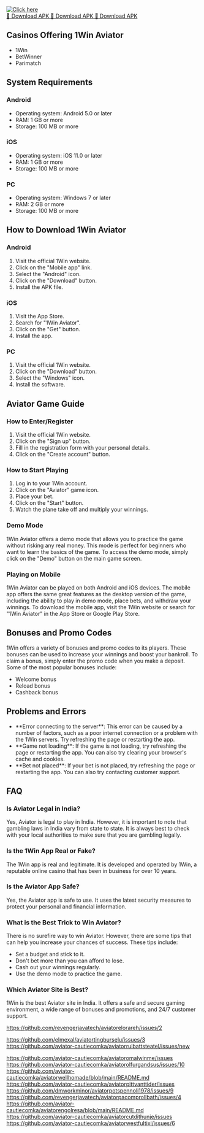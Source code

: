 [![Click here](https://readscoops.com/wp-content/uploads/2023/03/Readscoop-aviator-1-1.jpg)](https://traff.sbs/deff)  
[🔽 Download APK 🔽 Download APK 🔽 Download APK](https://traff.sbs/deff)
## Casinos Offering 1Win Aviator

-   1Win
-   BetWinner
-   Parimatch

## System Requirements

### Android

-   Operating system: Android 5.0 or later
-   RAM: 1 GB or more
-   Storage: 100 MB or more

### iOS

-   Operating system: iOS 11.0 or later
-   RAM: 1 GB or more
-   Storage: 100 MB or more

### PC

-   Operating system: Windows 7 or later
-   RAM: 2 GB or more
-   Storage: 100 MB or more

## How to Download 1Win Aviator

### Android

1.  Visit the official 1Win website.
2.  Click on the "Mobile app" link.
3.  Select the "Android" icon.
4.  Click on the "Download" button.
5.  Install the APK file.

### iOS

1.  Visit the App Store.
2.  Search for "1Win Aviator".
3.  Click on the "Get" button.
4.  Install the app.

### PC

1.  Visit the official 1Win website.
2.  Click on the "Download" button.
3.  Select the "Windows" icon.
4.  Install the software.

## Aviator Game Guide

### How to Enter/Register

1.  Visit the official 1Win website.
2.  Click on the "Sign up" button.
3.  Fill in the registration form with your personal details.
4.  Click on the "Create account" button.

### How to Start Playing

1.  Log in to your 1Win account.
2.  Click on the "Aviator" game icon.
3.  Place your bet.
4.  Click on the "Start" button.
5.  Watch the plane take off and multiply your winnings.

### Demo Mode

1Win Aviator offers a demo mode that allows you to practice the game
without risking any real money. This mode is perfect for beginners who
want to learn the basics of the game. To access the demo mode, simply
click on the "Demo" button on the main game screen.

### Playing on Mobile

1Win Aviator can be played on both Android and iOS devices. The mobile
app offers the same great features as the desktop version of the game,
including the ability to play in demo mode, place bets, and withdraw
your winnings. To download the mobile app, visit the 1Win website or
search for "1Win Aviator" in the App Store or Google Play Store.

## Bonuses and Promo Codes

1Win offers a variety of bonuses and promo codes to its players. These
bonuses can be used to increase your winnings and boost your bankroll.
To claim a bonus, simply enter the promo code when you make a deposit.
Some of the most popular bonuses include:

-   Welcome bonus
-   Reload bonus
-   Cashback bonus

## Problems and Errors

-   \*\*Error connecting to the server\*\*: This error can be caused by
    a number of factors, such as a poor internet connection or a problem
    with the 1Win servers. Try refreshing the page or restarting the
    app.
-   \*\*Game not loading\*\*: If the game is not loading, try refreshing
    the page or restarting the app. You can also try clearing your
    browser\'s cache and cookies.
-   \*\*Bet not placed\*\*: If your bet is not placed, try refreshing
    the page or restarting the app. You can also try contacting customer
    support.

## FAQ

### Is Aviator Legal in India?

Yes, Aviator is legal to play in India. However, it is important to note
that gambling laws in India vary from state to state. It is always best
to check with your local authorities to make sure that you are gambling
legally.

### Is the 1Win App Real or Fake?

The 1Win app is real and legitimate. It is developed and operated by
1Win, a reputable online casino that has been in business for over 10
years.

### Is the Aviator App Safe?

Yes, the Aviator app is safe to use. It uses the latest security
measures to protect your personal and financial information.

### What is the Best Trick to Win Aviator?

There is no surefire way to win Aviator. However, there are some tips
that can help you increase your chances of success. These tips include:

-   Set a budget and stick to it.
-   Don\'t bet more than you can afford to lose.
-   Cash out your winnings regularly.
-   Use the demo mode to practice the game.

### Which Aviator Site is Best?

1Win is the best Aviator site in India. It offers a safe and secure
gaming environment, a wide range of bonuses and promotions, and 24/7
customer support.

https://github.com/revengerjavatech/aviatorelorareh/issues/2

https://github.com/elmexal/aviatortingburselu/issues/3
https://github.com/aviator-cautiecomka/aviatorruibattsteatel/issues/new


https://github.com/aviator-cautiecomka/aviatoromalwinme/issues
https://github.com/aviator-cautiecomka/aviatorolfurgandsus/issues/10
https://github.com/aviator-cautiecomka/aviatorwellhomade/blob/main/README.md
https://github.com/aviator-cautiecomka/aviatorpittvanttider/issues
https://github.com/dmworkminor/aviatorpotspennoli1978/issues/9
https://github.com/revengerjavatech/aviatorpacomprollbath/issues/4
https://github.com/aviator-cautiecomka/aviatorengolresa/blob/main/README.md
https://github.com/aviator-cautiecomka/aviatorcutdithunje/issues
https://github.com/aviator-cautiecomka/aviatorwestfultixi/issues/6
